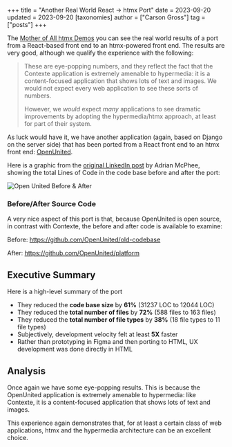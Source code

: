 +++
title = "Another Real World React -> htmx Port"
date = 2023-09-20
updated = 2023-09-20
[taxonomies]
author = ["Carson Gross"]
tag = ["posts"]
+++

The [Mother of All htmx Demos](@/essays/a-real-world-react-to-htmx-port.md) you can see the real world results of a port
from a React-based front end to an htmx-powered front end. The results are very good, although we qualify the experience
with the following:

> These are eye-popping numbers, and they reflect the fact that the Contexte application is extremely amenable to
> hypermedia: it is a content-focused application that shows lots of text and images. We would not expect every web
> application to see these sorts of numbers.
>
> However, we _would_ expect _many_ applications to see dramatic improvements by adopting the hypermedia/htmx approach,
> at least for part of their system.

As luck would have it, we have another application (again, based on Django on the server side) that has been ported from
a React front end to an htmx front end: [OpenUnited](https://openunited.com/).

Here is a graphic from the
[original LinkedIn post](https://www.linkedin.com/feed/update/urn:li:activity:7109116330770878464/) by Adrian McPhee,
showing the total Lines of Code in the code base before and after the port:

![Open United Before & After](/img/open_united_before_after_htmx.png)

### Before/After Source Code

A very nice aspect of this port is that, because OpenUnited is open source, in contrast with Contexte, the before and
after code is available to examine:

Before: <https://github.com/OpenUnited/old-codebase>

After: <https://github.com/OpenUnited/platform>

## Executive Summary

Here is a high-level summary of the port

- They reduced the **code base size** by **61%** (31237 LOC to 12044 LOC)
- They reduced the **total number of files** by **72%** (588 files to 163 files)
- They reduced the **total number of file types** by **38%** (18 file types to 11 file types)
- Subjectively, development velocity felt at least **5X** faster
- Rather than prototyping in Figma and then porting to HTML, UX development was done directly in HTML

## Analysis

Once again we have some eye-popping results. This is because the OpenUnited application is extremely amenable to
hypermedia: like Contexte, it is a content-focused application that shows lots of text and images.

This experience again demonstrates that, for at least a certain class of web applications, htmx and the hypermedia
architecture can be an excellent choice.
